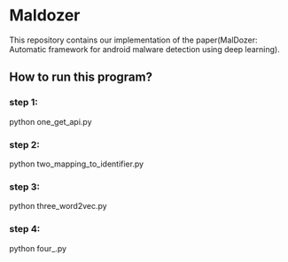 # Maldozer
This repository contains our implementation of the paper(MalDozer: Automatic framework for android malware detection using deep learning).
## How to run this program?
### step 1:
python one_get_api.py
### step 2:
python two_mapping_to_identifier.py
### step 3:
python three_word2vec.py
### step 4:
python four_.py
